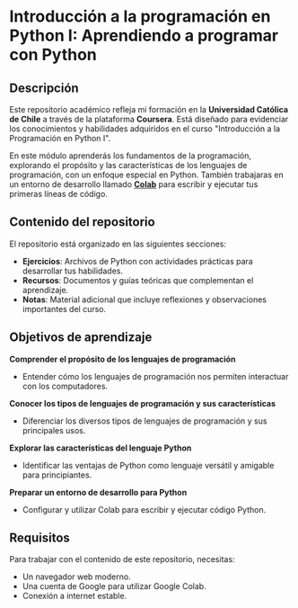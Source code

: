 # Introducción a la programación en Python I: Aprendiendo a programar con Python

## Descripción
Este repositorio académico refleja mi formación en la **Universidad Católica de Chile** a través de la plataforma **Coursera**. Está diseñado para evidenciar los conocimientos y habilidades adquiridos en el curso "Introducción a la Programación en Python I".  

En este módulo aprenderás los fundamentos de la programación, explorando el propósito y las características de los lenguajes de programación, con un enfoque especial en Python. También trabajaras en un entorno de desarrollo llamado **[Colab](https://colab.research.google.com/)** para escribir y ejecutar tus primeras líneas de código.

## Contenido del repositorio
El repositorio está organizado en las siguientes secciones:
- **Ejercicios**: Archivos de Python con actividades prácticas para desarrollar tus habilidades.
- **Recursos**: Documentos y guías teóricas que complementan el aprendizaje.
- **Notas**: Material adicional que incluye reflexiones y observaciones importantes del curso.

## Objetivos de aprendizaje
**Comprender el propósito de los lenguajes de programación**  
   - Entender cómo los lenguajes de programación nos permiten interactuar con los computadores.

**Conocer los tipos de lenguajes de programación y sus características**  
   - Diferenciar los diversos tipos de lenguajes de programación y sus principales usos.

**Explorar las características del lenguaje Python**  
   - Identificar las ventajas de Python como lenguaje versátil y amigable para principiantes.

**Preparar un entorno de desarrollo para Python**  
   - Configurar y utilizar Colab para escribir y ejecutar código Python.

## Requisitos
Para trabajar con el contenido de este repositorio, necesitas:
- Un navegador web moderno.
- Una cuenta de Google para utilizar Google Colab.
- Conexión a internet estable.


